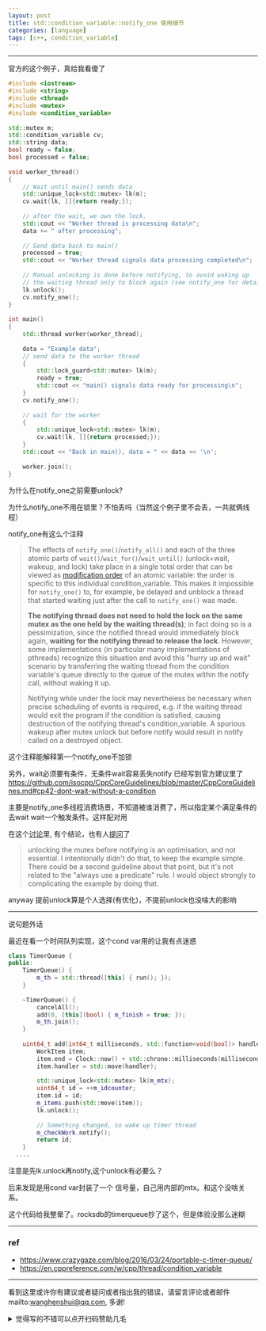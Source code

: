 ```yaml
---
layout: post
title: std::condition_variable::notify_one 使用细节
categories: [language]
tags: [c++, condition_variable]
---
```

  

---

官方的这个例子，真给我看傻了

```c++
#include <iostream>
#include <string>
#include <thread>
#include <mutex>
#include <condition_variable>
 
std::mutex m;
std::condition_variable cv;
std::string data;
bool ready = false;
bool processed = false;
 
void worker_thread()
{
    // Wait until main() sends data
    std::unique_lock<std::mutex> lk(m);
    cv.wait(lk, []{return ready;});
 
    // after the wait, we own the lock.
    std::cout << "Worker thread is processing data\n";
    data += " after processing";
 
    // Send data back to main()
    processed = true;
    std::cout << "Worker thread signals data processing completed\n";
 
    // Manual unlocking is done before notifying, to avoid waking up
    // the waiting thread only to block again (see notify_one for details)
    lk.unlock();
    cv.notify_one();
}
 
int main()
{
    std::thread worker(worker_thread);
 
    data = "Example data";
    // send data to the worker thread
    {
        std::lock_guard<std::mutex> lk(m);
        ready = true;
        std::cout << "main() signals data ready for processing\n";
    }
    cv.notify_one();
 
    // wait for the worker
    {
        std::unique_lock<std::mutex> lk(m);
        cv.wait(lk, []{return processed;});
    }
    std::cout << "Back in main(), data = " << data << '\n';
 
    worker.join();
}
```

为什么在notify_one之前需要unlock?

为什么notify_one不用在锁里？不怕丢吗（当然这个例子里不会丢，一共就俩线程）

 notify_one有这么个注释

>The effects of `notify_one()`/`notify_all()` and each of the three atomic parts of  `wait()`/`wait_for()`/`wait_until()` (unlock+wait, wakeup, and lock) take place in a single total order that can be viewed as [modification order](https://en.cppreference.com/w/cpp/atomic/memory_order#Modification_order) of an atomic variable: the order is specific to this individual condition_variable. This makes it impossible for `notify_one()` to, for example, be delayed and unblock a thread that started waiting just after the call to `notify_one()` was made. 
>
>**The notifying thread does not need to hold the lock on the same  mutex as the one held by the waiting thread(s)**; in fact doing so is a  pessimization, since the notified thread would immediately block again,  **waiting for the notifying thread to release the lock**. However, some  implementations (in particular many implementations of pthreads)  recognize this situation and avoid this "hurry up and wait" scenario by  transferring the waiting thread from the condition variable's queue  directly to the queue of the mutex within the notify call, without  waking it up.
>
>Notifying while under the lock may nevertheless be necessary when precise scheduling of events is required, e.g. if the waiting thread  would exit the program if the condition is satisfied, causing  destruction of the notifying thread's condition_variable. A spurious  wakeup after mutex unlock but before notify would result in notify  called on a destroyed object.



这个注释能解释第一个notify_one不加锁



另外，wait必须要有条件，无条件wait容易丢失notify 已经写到官方建议里了  https://github.com/isocpp/CppCoreGuidelines/blob/master/CppCoreGuidelines.md#cp42-dont-wait-without-a-condition

主要是notify_one多线程消费场景，不知道被谁消费了，所以指定某个满足条件的去wait wait一个触发条件。这样配对用

在这个[讨论](https://github.com/isocpp/CppCoreGuidelines/issues/554)里, 有个结论，也有人[提问](https://github.com/isocpp/CppCoreGuidelines/issues/1272)了 

> unlocking the mutex before notifying is an optimisation, and not  essential. I intentionally didn't do that, to keep the example simple.  There could be a second guideline about that point, but it's not related to the "always use a predicate" rule. I would object strongly to  complicating the example by doing that.





anyway 提前unlock算是个人选择(有优化)，不提前unlock也没啥大的影响





---

说句题外话

最近在看一个时间队列实现，这个cond var用的让我有点迷惑

```c++
class TimerQueue {
public:
    TimerQueue() {
        m_th = std::thread([this] { run(); });
    }
 
    ~TimerQueue() {
        cancelAll();
        add(0, [this](bool) { m_finish = true; });
        m_th.join();
    }
 
    uint64_t add(int64_t milliseconds, std::function<void(bool)> handler) {
        WorkItem item;
        item.end = Clock::now() + std::chrono::milliseconds(milliseconds);
        item.handler = std::move(handler);
 
        std::unique_lock<std::mutex> lk(m_mtx);
        uint64_t id = ++m_idcounter;
        item.id = id;
        m_items.push(std::move(item));
        lk.unlock();
 
        // Something changed, so wake up timer thread
        m_checkWork.notify();
        return id;
    }
  ....
```

注意是先lk.unlock再notify,这个unlock有必要么？

后来发现是用cond var封装了一个 信号量，自己用内部的mtx。和这个没啥关系。

这个代码给我整晕了。rocksdb的timerqueue抄了这个，但是体验没那么迷糊


---

### ref

- https://www.crazygaze.com/blog/2016/03/24/portable-c-timer-queue/
- https://en.cppreference.com/w/cpp/thread/condition_variable

---

看到这里或许你有建议或者疑问或者指出我的错误，请留言评论或者邮件mailto:wanghenshui@qq.com, 多谢! 
<details>
<summary>觉得写的不错可以点开扫码赞助几毛</summary>
<img src="https://wanghenshui.github.io/assets/wepay.png" alt="微信转账">
</details>